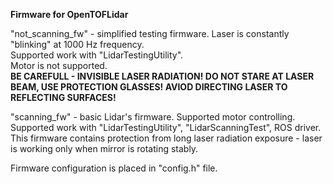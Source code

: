**Firmware for OpenTOFLidar**  
  
"not_scanning_fw" - simplified testing firmware. Laser is constantly "blinking" at 1000 Hz frequency.  
Supported work with "LidarTestingUtility".  
Motor is not supported.  
**BE CAREFULL - INVISIBLE LASER RADIATION! DO NOT STARE AT LASER BEAM, USE PROTECTION GLASSES! AVIOD DIRECTING LASER TO REFLECTING SURFACES!**  
  
"scanning_fw" - basic Lidar's firmware. Supported motor controlling.  
Supported work with "LidarTestingUtility", "LidarScanningTest", ROS driver.  
This firmware contains protection from long laser radiation exposure - laser is working only when mirror is rotating stably. 

Firmware configuration is placed in "config.h" file.  


